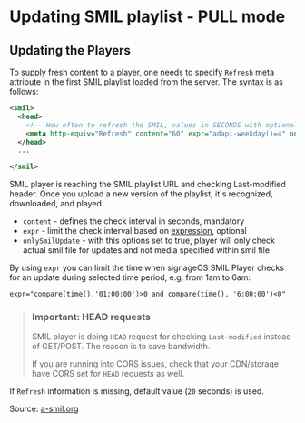 # Updating SMIL playlist - PULL mode

## Updating the Players

To supply fresh content to a player, one needs to specify `Refresh` meta attribute in the first SMIL playlist loaded from the server. The syntax is as follows:

```xml
<smil>
  <head>
    <!-- How often to refresh the SMIL, values in SECONDS with optional expression -->
    <meta http-equiv="Refresh" content="60" expr="adapi-weekday()=4" onlySmilUpdate="true"/>
  </head>
  ...

</smil>
```

SMIL player is reaching the SMIL playlist URL and checking Last-modified header. Once you upload a new version of the playlist, it's recognized, downloaded, and played.

- `content` - defines the check interval in seconds, mandatory
- `expr` - limit the check interval based on [expression](https://docs.signageos.io/hc/en-us/articles/4405241217810), optional
- `onlySmilUpdate` - with this options set to true, player will only check actual smil file for updates and not media specified within smil file

By using `expr` you can limit the time when signageOS SMIL Player checks for an update during selected time period, e.g. from 1am to 6am:

`expr="compare(time(),'01:00:00')>0 and compare(time(), '6:00:00')<0"`

>### Important: HEAD requests
>SMIL player is doing `HEAD` request for checking `Last-modified` instead of GET/POST. The reason is to save bandwidth.
>
> If you are running into CORS issues, check that your CDN/storage have CORS set for `HEAD` requests as well.

If `Refresh` information is missing, default value (`20` seconds) is used.

Source: [a-smil.org](https://www.a-smil.org/index.php/Main_Page)
